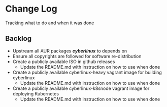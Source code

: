 # Change Log
Tracking what to do and when it was done

## Backlog
* Upstream all AUR packages ***cyberlinux*** to depends on
* Ensure all copyrights are followed for software re-distribution
* Create a publicly available ISO in github releases
    * Update the README.md with instruction on how to use when done
* Create a publicly available cyberlinux-heavy vagrant image for building cyberlinux
    * Update the README.md with instruction on how to use when done
* Create a publicly available cyberlinux-k8snode vagrant image for deploying Kubernetes
    * Update the README.md with instruction on how to use when done
